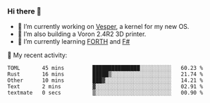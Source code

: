 ### Hi there 👋

<!--
**berkus/berkus** is a ✨ _special_ ✨ repository because its `README.md` (this file) appears on your GitHub profile.

Here are some ideas to get you started:

- 🔭 I’m currently working on ...
- 🌱 I’m currently learning ...
- 👯 I’m looking to collaborate on ...
- 🤔 I’m looking for help with ...
- 💬 Ask me about ...
- 📫 How to reach me: ...
- 😄 Pronouns: ...
- ⚡ Fun fact: ...
-->

- 🔭 I’m currently working on [Vesper](https://github.com/metta-systems/vesper), a kernel for my new OS.
- 🔭 I’m also building a Voron 2.4R2 3D printer.
- 🌱 I’m currently learning [FORTH](http://forth.com/starting-forth/) and [F#](https://fsharpforfunandprofit.com/)

💼 My recent activity:

<!--START_SECTION:waka-->

```text
TOML       45 mins         ███████████████░░░░░░░░░░   60.23 %
Rust       16 mins         █████▒░░░░░░░░░░░░░░░░░░░   21.74 %
Other      10 mins         ███▓░░░░░░░░░░░░░░░░░░░░░   14.21 %
Text       2 mins          ▓░░░░░░░░░░░░░░░░░░░░░░░░   02.91 %
textmate   0 secs          ▒░░░░░░░░░░░░░░░░░░░░░░░░   00.90 %
```

<!--END_SECTION:waka-->
